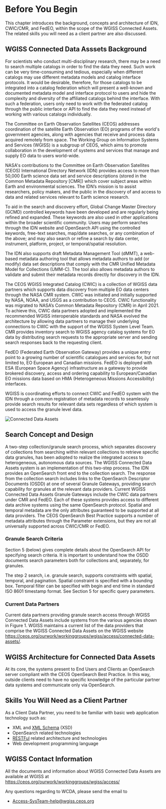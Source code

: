 # Before You Begin

This chapter introduces the background, concepts and architecture of IDN, CWIC/CMR, and
FedEO, within the scope of the WGISS Connected Assets. The related skills you will need as a
client partner are also discussed.

## WGISS Connected Data Asssets Background

For scientists who conduct multi-disciplinary research, there may be a need to search multiple
catalogs in order to find the data they need. Such work can be very time-consuming and tedious,
especially when different catalogs may use different metadata models and catalog interface
protocols. It would be desirable, therefore, for those catalogs to be integrated into a catalog
federation which will present a well-known and documented metadata model and interface
protocol to users and hide the complexity and diversity of the affiliated catalogs behind the
interface. With such a federation, users only need to work with the federated catalog through the
public interface or API to find the data they need instead of working with various catalogs
individually.

The Committee on Earth Observation Satellites (CEOS) addresses coordination of the satellite
Earth Observation (EO) programs of the world's government agencies, along with agencies that
receive and process data acquired remotely from space. The Working Group on Information
Systems and Services (WGISS) is a subgroup of CEOS, which aims to promote collaboration in
the development of systems and services that manage and supply EO data to users world-wide.

NASA's contributions to the Committee on Earth Observation Satellites (CEOS) International
Directory Network (IDN) provides access to more than 50,000 Earth science data set and service
descriptions (stored in the Common Metadata Repository [CMR]) which cover subject areas
within Earth and environmental sciences. The IDN’s mission is to assist researchers, policy makers,
and the public in the discovery of and access to data and related services relevant to Earth science
research.

To aid in the search and discovery effort, Global Change Master Directory (GCMD) controlled
keywords have been developed and are regularly being refined and expanded. These keywords are
also used in other applications within the broader scientific community. Users may perform
searches through the IDN website and OpenSearch API using the controlled keywords, free-text
searches, map/date searches, or any combination of the above; and may also search or refine a
search by data center, instrument, platform, project, or temporal/spatial resolution.

The IDN also supports draft Metadata Management Tool (dMMT), a web-based metadata
authoring tool that allows metadata authors to add (or modify) data set descriptions that comply
with the CMR Unified Metadata Model for Collections (UMM-C). The tool also allows metadata
authors to validate and submit their metadata records directly for discovery in the IDN.

The CEOS WGISS Integrated Catalog (CWIC) is a collection of WGISS data partners which
supports data discovery from multiple EO data centers through the NASA CMR system. CWIC
was initiated and initially supported by NASA, NOAA, and USGS as a contribution to CEOS.
CWIC functionality was migrated to NASA’s Common Metadata Repository (CMR) in April 2021.
To achieve this, CWIC data partners adopted and implemented the recommended WGISS
interoperable standards and NASA evolved the architecture by allowing data partners to manage
their underlying connections to CWIC with the support of the WGISS System Level Team. CMR
provides inventory search to WGISS agency catalog systems for EO data by distributing search
requests to the appropriate server and sending search responses back to the requesting client.

FedEO (Federated Earth Observation Gateway) provides a unique entry point to a growing number
of scientific catalogues and services for, but not limited to, EO European and Canadian
missions. FedEO is deployed with ESA (European Space Agency) infrastructure as a gateway to 
provide brokered discovery, access and ordering capability to European/Canadian EO missions
data based on HMA (Heterogeneous Missions Accessibility) interfaces.

WGISS is coordinating efforts to connect CWIC and FedEO system with the IDN through a
common registration of metadata records to seamlessly provide search results for relevant data sets
regardless of which system is used to access the granule level data.

![Connected Data Assets](http://ceos.org/wp-content/uploads/2024/07/CDA_figure.png "Connected Data Assets")


## Search Concept and Design

A two-step collection/granule search process, which separates discovery of collections from
searching within relevant collections to retrieve specific data granules, has been adopted to realize
the integrated access to heterogeneous, autonomous data sources.
The WGISS Connected Data Assets system is an implementation of this two-step process. The
IDN provides an OpenSearch front end to the collection search. The response from the collection
search includes links to the OpenSearch Descriptor Documents (OSDD) at one of several Granule
Gateways, providing search capability for granules at the relevant data providers. Current WGISS
Connected Data Assets Granule Gateways include the CWIC data partners under CMR and FedEO.
Each of these systems provides access to different data archive systems using the same OpenSearch
protocol. Spatial and temporal metadata are the only attributes guaranteed to be supported at all
data providers. The CEOS OpenSearch Best Practice supports a number of metadata attributes
through the Parameter extensions, but they are not all universally supported across CWIC/CMR
or FedEO.

### Granule Search Criteria

Section 5 (below) gives complete details about the OpenSearch API for specifying search criteria.
It is important to understand how the OSDD documents search parameters both for collections and,
separately, for granules.

The step 2 search, i.e. granule search, supports constraints with spatial, temporal, and pagination.
Spatial constraint is specified with a bounding box. Temporal filter can be specified with begin
and end time in standard ISO 8601 timestamp format. See Section 5 for specific query parameters.

### Current Data Partners

Current data partners providing granule search access through WGISS Connected Data Assets
include systems from the various agencies shown in Figure 1. WGISS maintains a current list of
the data providers that comprise the WGISS Connected Data Assets on the WGISS website
https://ceos.org/ourwork/workinggroups/wgiss/access/connected-data-assets/.


## WGISS Architecture for Connected Data Assets

At its core, the systems present to End Users and Clients an OpenSearch server compliant with the
CEOS OpenSearch Best Practice. In this way, outside clients need to have no specific knowledge
of the particular partner data systems and communicate only via OpenSearch.

## Skills You Will Need as a Client Partner

As a Client Data Partner, you need to be familiar with basic web application technology such as:

* XML and [XML Schema](https://www.w3.org/TR/xmlschema-0/) (XSD)
* OpenSearch related technologies
* [RESTFul](https://en.wikipedia.org/wiki/Representational_state_transfer) related architecture and technologies
* Web development programming language


## WGISS Contact Information

All the documents and information about WGISS Connected Data Assets are available at WGISS
at https://ceos.org/ourwork/workinggroups/wgiss/access/

Any questions regarding to WCDA, please send the email to

* Access-SysTeam-help@wgiss.ceos.org













